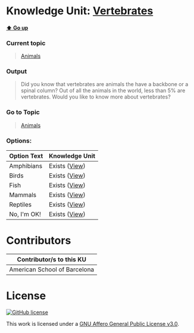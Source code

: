 # Knowledge Unit: [Vertebrates](../../knowledge_units/animals/vertebrates.md)

#### [:arrow_up: Go up](../../topics/animals.md)
### Current topic
> [Animals](../../topics/animals.md)
### Output
> Did you know that vertebrates are animals the have a backbone or a spinal column? Out of all the animals in the world, less than 5% are vertebrates. Would you like to know more about vertebrates?
### Go to Topic
> [Animals](../../topics/animals.md)

### Options: 

| Option Text | Knowledge Unit |
| - | - |  
| Amphibians  |  Exists ([View](../../knowledge_units/animals/amphibians.md))  |  
| Birds  |  Exists ([View](../../knowledge_units/animals/birds.md))  |  
| Fish  |  Exists ([View](../../knowledge_units/animals/fish.md))  |  
| Mammals  |  Exists ([View](../../knowledge_units/animals/mammals.md))  |  
| Reptiles  |  Exists ([View](../../knowledge_units/animals/reptiles.md))  |  
| No, I&#039;m OK!  |  Exists ([View](../../knowledge_units/animals/no-im-ok.md))  | 

# Contributors

| Contributor/s to this KU |
| - | 
| American School of Barcelona |

# License
[![GitHub license](https://img.shields.io/github/license/inbrainz/cerebro)](https://github.com/inbrainz/cerebro/blob/master/LICENSE)

This work is licensed under a [GNU Affero General Public License v3.0](https://www.gnu.org/licenses/agpl-3.0.txt).